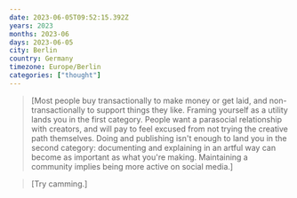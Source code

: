 ```yaml
---
date: 2023-06-05T09:52:15.392Z
years: 2023
months: 2023-06
days: 2023-06-05
city: Berlin
country: Germany
timezone: Europe/Berlin
categories: ["thought"]
---
```

> [Most people buy transactionally to make money or get laid, and non-transactionally to support things they like. Framing yourself as a utility lands you in the first category. People want a parasocial relationship with creators, and will pay to feel excused from not trying the creative path themselves. Doing and publishing isn't enough to land you in the second category: documenting and explaining in an artful way can become as important as what you're making. Maintaining a community implies being more active on social media.]

> [Try camming.]

